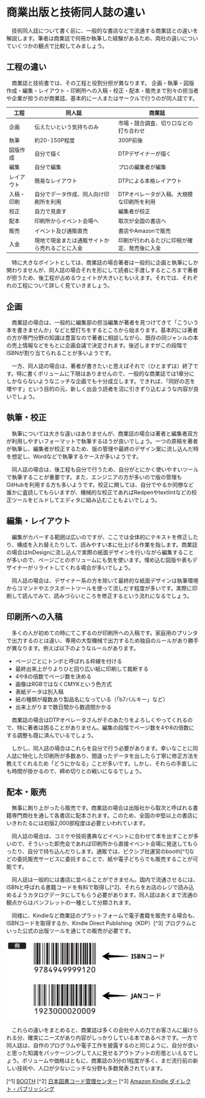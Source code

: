 # 商業出版と技術同人誌の違い

　技術同人誌について書く前に、一般的な書店などで流通する商業誌との違いを解説します。筆者は商業誌で何冊か執筆した経験があるため、両社の違いについていくつかの観点で比較してみましょう。
 
 ## 工程の違い
 
 　商業誌と技術書では、その工程と役割分担が異なります。 企画・執筆・図版作成・編集・レイアウト・印刷所への入稿・校正・配本・販売まで別々の担当者や企業が担うのが商業誌、基本的に一人またはサークルで行うのが同人誌です。

| 工程 | 同人誌 | 商業誌 |
| -------- | -------- | -------- |
| 企画  | 伝えたいという気持ちのみ  | 市場・競合調査、切り口などの打ち合わせ |
| 執筆  | 約20-150P程度  | 300P前後 |
| 図版作成  | 自分で描く  | DTPデザイナーが描く |
| 編集  | 自分で編集  | プロの編集者が編集 |
| レイアウト  | 簡易なレイアウト  | DTPによる本格レイアウト |
| 入稿・印刷  | 自分でデータ作成、同人向け印刷所を利用  | DTPオペレータが入稿、大規模な印刷所を利用 |
| 校正  | 自力で見直す  | 編集者が校正 |
| 配本  | 印刷所からイベント会場へ  | 取次が全国の書店へ |
| 販売  | イベント及び通販直売  | 書店やAmazonで販売 |
| 入金  | 現地で現金または通販サイトから売れるごとに入金  | 印刷が行われるたびに印税が確定、発売後に入金 |

　特に大きなポイントとしては、商業誌の場合著者は一般的に企画と執筆にしか関わりませんが、同人誌の場合それを形にして読者に手渡しするところまで著者が担うため、後工程が占めるウェイトが大きいともいえます。それでは、それぞれの工程について詳しく見ていきましょう。
 
## 企画

　商業誌の場合は、一般的に編集部の担当編集が著者を見つけてきて「こういう本を書きませんか」などと壁打ちをするところから始まります。基本的には著者の方が専門分野の知識は豊富なので著者に相談しながら、既存の同ジャンルの本の売上情報などをもとに企画会議で決定されます。後述しますがこの段階でISBNが割り当てられることが多いようです。
 
 　一方、同人誌の場合は、著者が書きたいと思えばそれで（ひとまずは）終了です。特に書くボリュームに下限はありませんので、一般的な商業誌では1章分にしかならないようなニッチな企画でも十分成立します。できれば、「同好の志を増やす」という目的の元、新しく出会う読者を沼に引きずり込むような内容が良いでしょう。
	

## 執筆・校正

　執筆については大きな違いはありませんが、商業誌の場合は著者と編集者双方が利用しやすいフォーマットで執筆するほうが良いでしょう。一つの原稿を著者が執筆し、編集者が校正するため、版の管理や最終のデザイン案に流し込んだ時を想定し、Wordなどで執筆するケースが多いようです。

　同人誌の場合は、後工程も自分で行うため、自分がとにかく使いやすいツールで執筆することが重要です。また、エンジニアの方が多いので版の管理もGitHubを利用する方も多いようです。校正に関しては、自分でやるか同僚など誰かに査読してもらいますが、機械的な校正であればRedpenやtextlintなどの校正ツールをビルドしてエディタに組み込むこともよいでしょう。
 
## 編集・レイアウト

　編集がカバーする範囲は広いのですが、ここでは全体的にテキストを修正したり、構成を入れ替えたりして、読みやすい本に仕上げる作業を指します。商業誌の場合はInDesignに流し込んで実際の紙面デザインを行いながら編集することが多いので、ページごとのボリュームにも気を使います。埋め込む図版や表もデザイナーがリライトしてくれる場合が多いでしょう。

　同人誌の場合は、デザイナー系の方を除いて最終的な紙面デザインは執筆環境からコマンドやエクスポートツールを使って流しだす程度が多いです。実際に印刷して読んでみて、読みづらいところを修正するという流れになるでしょう。
 
 ## 印刷所への入稿
 
 　多くの人が初めての時にてこずるのが印刷所への入稿です。家庭用のプリンタで出力するのとは違い、専用の大型機械で出力するため独自のルールがあり勝手が異なります。例えば以下のようなルールがあります。
	
- ページごとにトンボと呼ばれる枠線を付ける
- 最終出来上がりよりひと回り広い紙に印刷して裁断する
- 4や8の倍数でページ数を決める
- 画像はRGBではなくCMYKという色方式
- 表紙データは別入稿
- 紙の種類が複数あり製品名になっている（「b7バルキー」など）
- 出来上がりまで数日間から数週間かかる
 
　商業誌の場合はDTPオペレータさんがそのあたりをよろしくやってくれるので、特に著者は困ることがありません。編集の段階でページ数を4や8の倍数にする調整も既に済んでいるでしょう。

　しかし、同人誌の場合はこれらを自分で行う必要があります。幸いなことに同人誌に特化した印刷所が多数あり、間違ったデータを出したら丁寧に修正方法を教えてくれるため「どうにかなる」ことが多いです。しかし、それらの手直しにも時間が掛かるので、締め切りとの戦いになるでしょう。
 

## 配本・販売

　無事に刷り上がったら販売です。商業誌の場合は出版社から取次と呼ばれる書籍専門商社を通して各書店に配本されます。このため、全国の中堅以上の書店にいきわたるには初版2,000部程度は必要といわれています。

　同人誌の場合は、コミケや技術書典などイベントに合わせて本を出すことが多いので、そういった即売会であれば印刷所から直接イベント会場に発送してもらったり、自分で持ち込んだりします。通販では、ピクシブ社運営のbooth[^1]などの委託販売サービスに委託することで、紙や電子どちらでも販売することが可能です。

　同人誌は一般的には書店に並べることができません。国内で流通させるには、ISBNと呼ばれる書籍コードを有料で取得し[^2]、それらをお店のレジで読み込めるようカタログデータにしてもらう必要があります。同人誌はあくまで流通の観点からはパンフレットの一種として分類されます。

　同様に、Kindleなど商業誌のプラットフォームで電子書籍を販売する場合も、ISBNコードを取得するか、Kindle Direct Publishing（KDP）[^3] プログラムといった公式の出版ツールを通じての販売が必要です。
 
![図：ISBNをバーコード化したもの](images/isbn-jan.png)

　これらの違いをまとめると、商業誌は多くの会社や人の力でお客さんに届けられる分、確実にニーズがあり内容がしっかりしている本であるべきです。一方で同人誌は、自作のプログラムや電子工作を披露するのと同じように、自分が良いと思った知識をパッケージングして人に見せるアウトプットの形態といえるでしょう。ボリュームや価格はともに、商業誌の3分の1程度が多く、まだ流行前の新しい技術や、人口が少ないニッチな分野も多数発表されています。

[^1] [BOOTH](https://booth.pm/) 
[^2] [日本図書コード管理センター](https://isbn.jpo.or.jp/) 
[^3] [Amazon Kindle ダイレクト・パブリッシング](https://kdp.amazon.co.jp/)